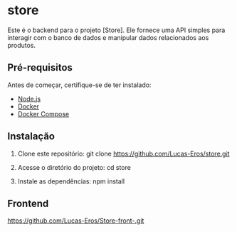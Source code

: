 # store

Este é o backend para o projeto [Store]. Ele fornece uma API simples para interagir com o banco de dados e manipular dados relacionados aos produtos.

## Pré-requisitos

Antes de começar, certifique-se de ter instalado:

- [Node.js](https://nodejs.org/)
- [Docker](https://www.docker.com/)
- [Docker Compose](https://docs.docker.com/compose/)

## Instalação

1. Clone este repositório:
   git clone https://github.com/Lucas-Eros/store.git

2. Acesse o diretório do projeto: 
    cd store

3. Instale as dependências:
    npm install 

## Frontend
https://github.com/Lucas-Eros/Store-front-.git